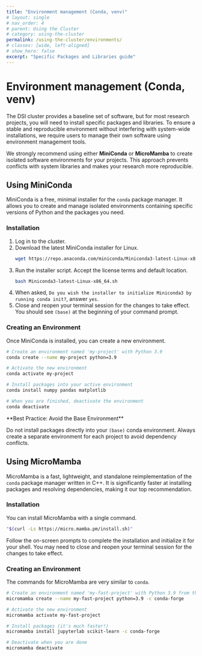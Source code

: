 ```yaml
---
title: "Environment management (Conda, venv)"
# layout: single
# nav_order: 4
# parent: Using the Cluster
# category: using-the-cluster
permalink: /using-the-cluster/environments/
# classes: [wide, left-aligned]
# show_hero: false
excerpt: "Specific Packages and Libraries guide"
---
```


# Environment management (Conda, venv)

The DSI cluster provides a baseline set of software, but for most research projects, you will need to install specific packages and libraries. To ensure a stable and reproducible environment without interfering with system-wide installations, we require users to manage their own software using environment management tools.

We strongly recommend using either **MiniConda** or **MicroMamba** to create isolated software environments for your projects. This approach prevents conflicts with system libraries and makes your research more reproducible.

## Using MiniConda

MiniConda is a free, minimal installer for the `conda` package manager. It allows you to create and manage isolated environments containing specific versions of Python and the packages you need.

### Installation

1.  Log in to the cluster.
2.  Download the latest MiniConda installer for Linux.
    ```bash
    wget https://repo.anaconda.com/miniconda/Miniconda3-latest-Linux-x86_64.sh
    ```
3.  Run the installer script. Accept the license terms and default location.
    ```bash
    bash Miniconda3-latest-Linux-x86_64.sh
    ```
4.  When asked, `Do you wish the installer to initialize Miniconda3 by running conda init?`, answer `yes`.
5.  Close and reopen your terminal session for the changes to take effect. You should see `(base)` at the beginning of your command prompt.

### Creating an Environment

Once MiniConda is installed, you can create a new environment.

```bash
# Create an environment named 'my-project' with Python 3.9
conda create --name my-project python=3.9

# Activate the new environment
conda activate my-project

# Install packages into your active environment
conda install numpy pandas matplotlib

# When you are finished, deactivate the environment
conda deactivate
```

<div class="notice--warning" markdown="1">
**Best Practice: Avoid the Base Environment**

Do not install packages directly into your `(base)` conda environment. Always create a separate environment for each project to avoid dependency conflicts.
</div>

## Using MicroMamba

MicroMamba is a fast, lightweight, and standalone reimplementation of the `conda` package manager written in C++. It is significantly faster at installing packages and resolving dependencies, making it our top recommendation.

### Installation

You can install MicroMamba with a single command.

```bash
"$(curl -Ls https://micro.mamba.pm/install.sh)"
```
Follow the on-screen prompts to complete the installation and initialize it for your shell. You may need to close and reopen your terminal session for the changes to take effect.

### Creating an Environment

The commands for MicroMamba are very similar to `conda`.

```bash
# Create an environment named 'my-fast-project' with Python 3.9 from the conda-forge channel
micromamba create --name my-fast-project python=3.9 -c conda-forge

# Activate the new environment
micromamba activate my-fast-project

# Install packages (it's much faster!)
micromamba install jupyterlab scikit-learn -c conda-forge

# Deactivate when you are done
micromamba deactivate
```